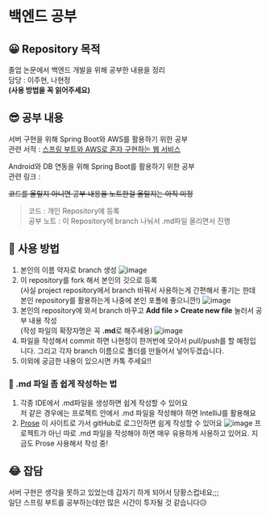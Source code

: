 # 백엔드 공부
   
## 😀 Repository 목적
졸업 논문에서 백엔드 개발을 위해 공부한 내용을 정리   
담당 : 이주현, 나현정   
**(사용 방법을 꼭 읽어주세요)**

## 😎 공부 내용
서버 구현을 위해 Spring Boot와 AWS를 활용하기 위한 공부   
관련 서적 : [스프링 부트와 AWS로 혼자 구현하는 웹 서비스](http://www.kyobobook.co.kr/product/detailViewKor.laf?ejkGb=KOR&mallGb=KOR&barcode=9788965402602&orderClick=LEa&Kc=)   

Android와 DB 연동을 위해 Spring Boot를 활용하기 위한 공부   
관련 링크 : 

~~코드를 올릴지 아니면 공부 내용을 노트한걸 올릴지는 아직 미정~~   
> 코드 : 개인 Repository에 등록   
> 공부 노트 : 이 Repository에 branch 나눠서 .md파일 올리면서 진행   

## 🤪 사용 방법
1. 본인의 이름 약자로 branch 생성
![image](https://user-images.githubusercontent.com/59243409/118755826-904c5100-b8a4-11eb-8cc5-9d12125bf043.png)
2. 이 repository를 fork 해서 본인의 깃으로 등록   
(사실 project repository에서 branch 바꿔서 사용하는게 간편해서 좋기는 한데 본인 repository를 활용하는게 나중에 본인 포폴에 좋으니깐!)
![image](https://user-images.githubusercontent.com/59243409/118755919-c2f64980-b8a4-11eb-8087-de55799a8fca.png)
3. 본인의 repository에 와서 branch 바꾸고 **Add file > Create new file** 눌러서 공부 내용 작성   
(작성 파일의 확장자명은 꼭 **.md**로 해주세용)
![image](https://user-images.githubusercontent.com/59243409/118756120-3435fc80-b8a5-11eb-8141-8fe35753b057.png)   
4. 파일을 작성해서 commit 하면 나현정이 한꺼번에 모아서 pull/push를 할 예정입니다. 그리고 각자 branch 이름으로 폴더를 만들어서 넣어두겠습니다.
5. 이외에 궁금한 내용이 있으시면 카톡 주세요!!


### 🤩 .md 파일 좀 쉽게 작성하는 법
1. 각종 IDE에서 .md파일을 생성하면 쉽게 작성할 수 있어요   
저 같은 경우에는 프로젝트 안에서 .md 파일을 작성해야 하면 IntelliJ를 활용해요
2. [Prose](http://prose.io/) 이 사이트로 가서 gitHub로 로그인하면 쉽게 작성할 수 있어요
![image](https://user-images.githubusercontent.com/59243409/118756663-5f6d1b80-b8a6-11eb-9bc1-a55671378a80.png)
프로젝트가 아닌 따로 .md 파일을 작성해야 하면 매우 유용하게 사용하고 있어요. 지금도 Prose 사용해서 작성 중!   

## 😂 잡담
서버 구현은 생각을 못하고 있었는데 갑자기 하게 되어서 당황스럽네요;;;   
일단 스프링 부트를 공부하는데만 많은 시간이 투자될 것 같습니다😥
